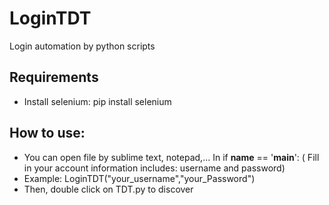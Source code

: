 # LoginTDT
Login automation by python scripts

## Requirements
  - Install selenium: pip install selenium
## How to use:
  - You can open file by sublime text, notepad,... In if __name__ == '__main__': ( Fill in your account information includes: username and password)
  - Example: LoginTDT("your_username","your_Password")
  - Then, double click on TDT.py to discover
	   

